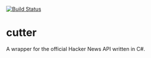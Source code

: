[![Build Status](https://travis-ci.org/mpaauw/cutter.svg?branch=master)](https://travis-ci.org/mpaauw/cutter)

# cutter
A wrapper for the official Hacker News API written in C#.
